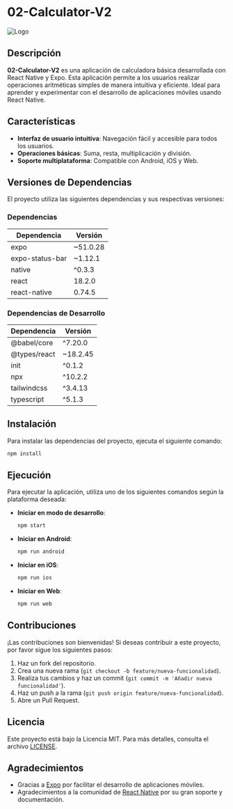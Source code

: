 # 02-Calculator-V2

![Logo]([https://github.com/Mendoza727/02-Calculator-V2/blob/main/assets/icon-calculator.png]) <!-- Reemplaza con la URL de tu logo si tienes uno -->

## Descripción

**02-Calculator-V2** es una aplicación de calculadora básica desarrollada con React Native y Expo. Esta aplicación permite a los usuarios realizar operaciones aritméticas simples de manera intuitiva y eficiente. Ideal para aprender y experimentar con el desarrollo de aplicaciones móviles usando React Native.

## Características

- **Interfaz de usuario intuitiva**: Navegación fácil y accesible para todos los usuarios.
- **Operaciones básicas**: Suma, resta, multiplicación y división.
- **Soporte multiplataforma**: Compatible con Android, iOS y Web.

## Versiones de Dependencias

El proyecto utiliza las siguientes dependencias y sus respectivas versiones:

### Dependencias

| Dependencia               | Versión      |
|---------------------------|--------------|
| expo                      | ~51.0.28    |
| expo-status-bar           | ~1.12.1     |
| native                    | ^0.3.3      |
| react                     | 18.2.0      |
| react-native              | 0.74.5      |

### Dependencias de Desarrollo

| Dependencia               | Versión      |
|---------------------------|--------------|
| @babel/core               | ^7.20.0     |
| @types/react              | ~18.2.45    |
| init                      | ^0.1.2      |
| npx                       | ^10.2.2     |
| tailwindcss               | ^3.4.13     |
| typescript                | ^5.1.3      |

## Instalación

Para instalar las dependencias del proyecto, ejecuta el siguiente comando:

```bash
npm install
```

## Ejecución

Para ejecutar la aplicación, utiliza uno de los siguientes comandos según la plataforma deseada:

- **Iniciar en modo de desarrollo**:

    ```bash
    npm start
    ```

- **Iniciar en Android**:

    ```bash
    npm run android
    ```

- **Iniciar en iOS**:

    ```bash
    npm run ios
    ```

- **Iniciar en Web**:

    ```bash
    npm run web
    ```

## Contribuciones

¡Las contribuciones son bienvenidas! Si deseas contribuir a este proyecto, por favor sigue los siguientes pasos:

1. Haz un fork del repositorio.
2. Crea una nueva rama (`git checkout -b feature/nueva-funcionalidad`).
3. Realiza tus cambios y haz un commit (`git commit -m 'Añadir nueva funcionalidad'`).
4. Haz un push a la rama (`git push origin feature/nueva-funcionalidad`).
5. Abre un Pull Request.

## Licencia

Este proyecto está bajo la Licencia MIT. Para más detalles, consulta el archivo [LICENSE](LICENSE).

## Agradecimientos

- Gracias a [Expo](https://expo.dev/) por facilitar el desarrollo de aplicaciones móviles.
- Agradecimientos a la comunidad de [React Native](https://reactnative.dev/) por su gran soporte y documentación.
